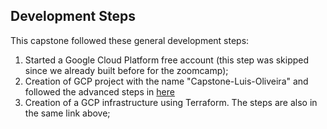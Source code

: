 ## Development Steps

This capstone followed these general development steps:
1. Started a Google Cloud Platform free account (this step was skipped since we already built before for the zoomcamp);
2. Creation of GCP project with the name "Capstone-Luis-Oliveira" and followed the advanced steps in [here](https://github.com/guoliveira/data-engineer-zoomcamp-project/tree/main/GCP_Terraform)
3. Creation of a GCP infrastructure using Terraform. The steps are also in the same link above;
